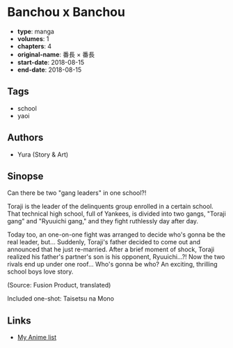 # Banchou x Banchou

-   **type**: manga
-   **volumes**: 1
-   **chapters**: 4
-   **original-name**: 番長 × 番長
-   **start-date**: 2018-08-15
-   **end-date**: 2018-08-15

## Tags

-   school
-   yaoi

## Authors

-   Yura (Story & Art)

## Sinopse

Can there be two "gang leaders" in one school?!

Toraji is the leader of the delinquents group enrolled in a certain school. That technical high school, full of Yankees, is divided into two gangs, "Toraji gang" and "Ryuuichi gang," and they fight ruthlessly day after day.

Today too, an one-on-one fight was arranged to decide who's gonna be the real leader, but... Suddenly, Toraji's father decided to come out and announced that he just re-married. After a brief moment of shock, Toraji realized his father's partner's son is his opponent, Ryuuichi...?! Now the two rivals end up under one roof... Who's gonna be who? An exciting, thrilling school boys love story.

(Source: Fusion Product, translated)

Included one-shot: Taisetsu na Mono

## Links

-   [My Anime list](https://myanimelist.net/manga/137636/Banchou_x_Banchou)
